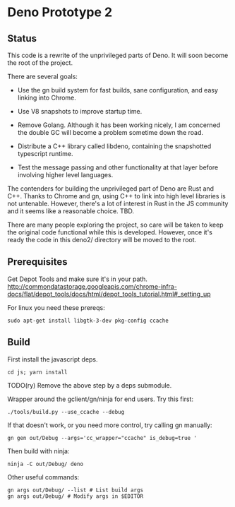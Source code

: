 # Deno Prototype 2

## Status

This code is a rewrite of the unprivileged parts of Deno. It will soon become
the root of the project.

There are several goals:

* Use the gn build system for fast builds, sane configuration, and easy
  linking into Chrome.

* Use V8 snapshots to improve startup time.

* Remove Golang. Although it has been working nicely, I am concerned the
  double GC will become a problem sometime down the road.

* Distribute a C++ library called libdeno, containing the snapshotted
  typescript runtime.

* Test the message passing and other functionality at that layer before
  involving higher level languages.

The contenders for building the unprivileged part of Deno are Rust and C++.
Thanks to Chrome and gn, using C++ to link into high level libraries is not
untenable. However, there's a lot of interest in Rust in the JS community and
it seems like a reasonable choice. TBD.

There are many people exploring the project, so care will be taken to keep the
original code functional while this is developed. However, once it's ready
the code in this deno2/ directory will be moved to the root.


## Prerequisites

Get Depot Tools and make sure it's in your path.
http://commondatastorage.googleapis.com/chrome-infra-docs/flat/depot_tools/docs/html/depot_tools_tutorial.html#_setting_up

For linux you need these prereqs:

    sudo apt-get install libgtk-3-dev pkg-config ccache


## Build

First install the javascript deps.

    cd js; yarn install

TODO(ry) Remove the above step by a deps submodule.

Wrapper around the gclient/gn/ninja for end users. Try this first:

    ./tools/build.py --use_ccache --debug

If that doesn't work, or you need more control, try calling gn manually:

    gn gen out/Debug --args='cc_wrapper="ccache" is_debug=true '

Then build with ninja:

    ninja -C out/Debug/ deno


Other useful commands:

    gn args out/Debug/ --list # List build args
    gn args out/Debug/ # Modify args in $EDITOR
